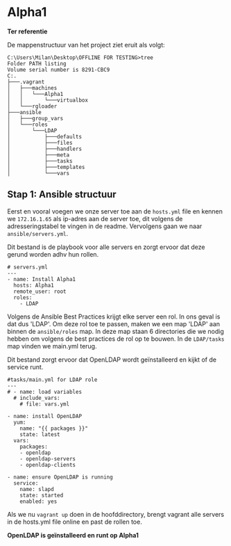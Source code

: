 # Alpha1

**Ter referentie**

De mappenstructuur van het project ziet eruit als volgt:
```
C:\Users\Milan\Desktop\OFFLINE FOR TESTING>tree
Folder PATH listing
Volume serial number is 8291-CBC9
C:.
├───.vagrant
│   ├───machines
│   │   └───Alpha1
│   │       └───virtualbox
│   └───rgloader
├───ansible
│   ├───group_vars
│   └───roles
│       └───LDAP
│           ├───defaults
│           ├───files
│           ├───handlers
│           ├───meta
│           ├───tasks
│           ├───templates
│           └───vars
```
## Stap 1: Ansible structuur
Eerst en vooral voegen we onze server toe aan de `hosts.yml` file en kennen we `172.16.1.65` als ip-adres aan de server toe, dit volgens de adresseringstabel te vingen in de readme.
Vervolgens gaan we naar `ansible/servers.yml`.

Dit bestand is de playbook voor alle servers en zorgt ervoor dat deze gerund worden adhv hun rollen.
```
# servers.yml
---
- name: Install Alpha1
  hosts: Alpha1
  remote_user: root
  roles:
    - LDAP
```
Volgens de Ansible Best Practices krijgt elke server een rol. In ons geval is dat dus 'LDAP'. Om deze rol toe te passen, maken we een map 'LDAP' aan binnen de `ansible/roles` map.
In deze map staan 6 directories die we nodig hebben om volgens de best practices de rol op te bouwen. In de `LDAP/tasks` map vinden we main.yml terug.

Dit bestand zorgt ervoor dat OpenLDAP wordt geïnstalleerd en kijkt of de service runt.
```
#tasks/main.yml for LDAP role
---
# - name: load variables
  # include_vars:
    # file: vars.yml

- name: install OpenLDAP
  yum: 
    name: "{{ packages }}"
    state: latest
  vars:
    packages:
    - openldap
    - openldap-servers
    - openldap-clients
    
- name: ensure OpenLDAP is running
  service:
    name: slapd
    state: started
    enabled: yes
```

Als we nu `vagrant up` doen in de hoofddirectory, brengt vagrant alle servers in de hosts.yml file online en past de rollen toe.

**OpenLDAP is geïnstalleerd en runt op Alpha1**